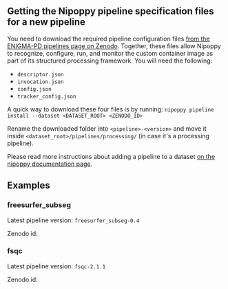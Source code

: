 ## Getting the Nipoppy pipeline specification files for a new pipeline

You need to download the required pipeline configuration files [from the ENIGMA-PD pipelines page on Zenodo](https://zenodo.org/communities/enigma-pd/records?q=&l=list&p=1&s=10&sort=newest). Together, these files allow Nipoppy to recognize, configure, run, and monitor the custom container image as part of its structured processing framework. You will need the following:

- `descriptor.json`
- `invocation.json`
- `config.json`
- `tracker_config.json`

A quick way to download these four files is by running: `nipoppy pipeline install --dataset <DATASET_ROOT> <ZENODO_ID>`

Rename the downloaded folder into `<pipeline>-<version>` and move it inside `<dataset_root>/pipelines/processing/` (in case it's a processing pipeline). 

Please read more instructions about adding a pipeline to a dataset [on the nipoppy documentation page](https://nipoppy.readthedocs.io/en/latest/how_to_guides/pipeline_install/index.html).

## Examples

### freesurfer_subseg

Latest pipeline version: `freesurfer_subseg-0.4`

Zenodo id: 

### fsqc

Latest pipeline version: `fsqc-2.1.1`

Zenodo id: 
